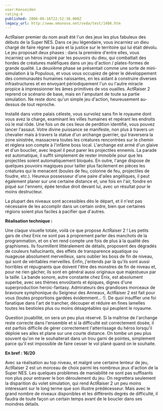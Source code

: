 ```yaml
---
user:Kenseiden
rating:4
published: 2006-06-16T22:52:36.000Z
legacy_url: http://www.emunova.net/veda/test/1486.htm
---
```

ActRaiser premier du nom avait été l'un des jeux les plus fabuleux des débuts de la Super NES. Dans ce jeu légendaire, vous incarniez un dieu chargé de faire régner la paix et la justice sur le territoire qui lui était dévolu. Le jeu proposait deux phases : dans la première d'entre elles, vous incarniez un héros inspiré par les pouvoirs du dieu, qui combattait des hordes de créatures maléfiques dans un jeu d'action / plates-formes de grande qualité. La deuxième phase se présentait comme une sorte de mini-simulation à la Populous, et vous vous occupiez de gérer le développement des communautés humaines naissantes, en les aidant à construire diverses infrastructures et en envoyant périodiquement l'un ou l'autre miracle propice à impressionner les âmes primitives de vos ouailles. ActRaiser 2 reprend ce scénario de base, mais en l'amputant de toute sa partie simulation. Ne reste donc qu'un simple jeu d'action, heureusement au-dessus de tout reproche.  

  

Installé dans votre palais céleste, vous survolez sans fin le royaume dont vous avez la charge, examinant les villes humaines et repérant les endroits où le mal rôde. Une fois un de ces lieux de perdition identifié, vous pouvez lancer l'assaut. Votre divine puissance se manifeste, non plus à travers un chevalier mais à travers la statue d'un archange guerrier, qui traversera la zone sinistrée, massacrera toutes les créatures rencontrées sur le chemin et réglera son compte à l'infâme boss local. L'archange est armé d'un glaive et d'un bouclier, avec lequel il peut parer les projectiles ennemis. La parade est automatique, il suffit simplement de rester immobile pour que les projectiles soient automatiquement bloqués. En outre, l'ange dispose de quelques pouvoirs magiques pour tailler plus facilement en pièces les créatures qui le menacent (boules de feu, colonne de feu, projectiles de foudre, etc.). Heureux possesseur d'une paire d'ailes angéliques, il peut également planer sur une certaine distance et, une fois en l'air, fondre en piqué sur l'ennemi, épée tendue droit devant lui, avec un résultat pour le moins destructeur.  

  

La plupart des niveaux sont accessibles dès le départ, et il n'est pas nécessaire de les accomplir dans un certain ordre, bien que certaines régions soient plus faciles à pacifier que d'autres.  

  

**Réalisation technique :**   

Une claque visuelle totale, voilà ce que propose ActRaiser 2 ! Les petits gars de chez Enix ne sont pas à proprement parler des manchots de la programmation, et on s'en rend compte une fois de plus à la qualité des graphismes. Ils fourmillent littéralement de détails, proposent des dégradés de couleurs hallucinants, des effets de transparence aquatique ou nuageuse absolument merveilleux, sans oublier les boss de fin de niveau, qui sont de véritables merveilles. Enfin, j'entends par là qu'ils sont aussi horribles et répugnants que doivent l'être des monstres de fin de niveau et, pour ne rien gâcher, ils sont en général aussi originaux que majestueux par la taille. La bande sonore, autre constante chez Enix, est absolument superbe, avec ses thèmes envoûtants et épiques, dignes d'une superproduction heroic-fantasy. Admirateurs des grandioses morceaux de bravoure symphonique du Seigneur des Anneaux, ActRaiser 2 est fait pour vous (toutes proportions gardées évidemment... !). De quoi insuffler une foi fanatique dans l'art de trancher, découper et réduire en fines lamelles toutes les bestioles plus ou moins désagréables qui peuplent le royaume.  

Question jouabilité, on sera un peu plus réservé. Si la maîtrise de l'archange reste correcte dans l'ensemble et si la difficulté est correctement dosée, il est parfois difficile de gérer correctement l'atterrissage du héros lorsqu'il déploie ses ailes et plane sur une courte distance. On tombe un peu plus souvent qu'on ne le souhaiterait dans un trou garni de pointes, simplement parce qu'il est impossible de faire cesser le vol plané quand on le souhaite.  

  

**En bref : 16/20**  

Avec sa réalisation au top niveau, et malgré une certaine lenteur de jeu, ActRaiser 2 est un morceau de choix parmi les nombreux jeux d'action de la Super NES. Les quelques problèmes de maniabilité ne sont pas suffisants non plus pour entraver le bon déroulement du jeu. On regrettera seulement la disparition du volet simulation, qui rend ActRaiser 2 un peu moins intéressant sur le long terme que son illustre prédécesseur. Mais avec le grand nombre de niveaux disponibles et les différents degrés de difficulté, il faudra de toute façon un certain temps avant de le boucler dans ses moindres détails.